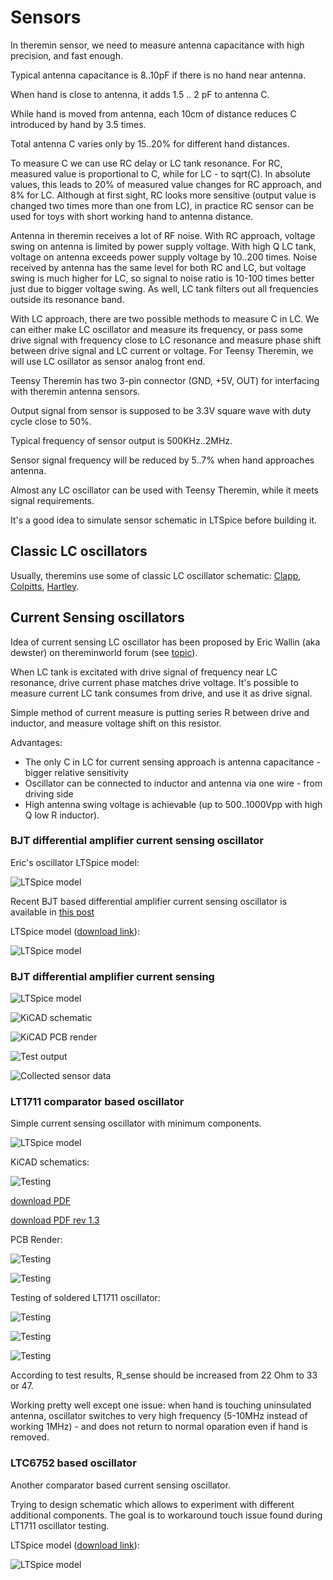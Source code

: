 # Sensors

In theremin sensor, we need to measure antenna capacitance with high precision, and fast enough.

Typical antenna capacitance is 8..10pF if there is no hand near antenna.

When hand is close to antenna, it adds 1.5 .. 2 pF to antenna C.

While hand is moved from antenna, each 10cm of distance reduces C introduced by hand by 3.5 times.

Total antenna C varies only by 15..20% for different hand distances.

To measure C we can use RC delay or LC tank resonance. For RC, measured value is proportional to C, while for LC - to sqrt(C). In absolute values, this leads to 20% of measured value changes for RC approach, and 8% for LC.
Although at first sight, RC looks more sensitive (output value is changed two times more than one from LC), in practice RC sensor can be used for toys with short working hand to antenna distance.

Antenna in theremin receives a lot of RF noise. With RC approach, voltage swing on antenna is limited by power supply voltage. With high Q LC tank, voltage on antenna exceeds power supply voltage by 10..200 times.
Noise received by antenna has the same level for both RC and LC, but voltage swing is much higher for LC, so signal to noise ratio is 10-100 times better just due to bigger voltage swing.
As well, LC tank filters out all frequencies outside its resonance band.

With LC approach, there are two possible methods to measure C in LC. We can either make LC oscillator and measure its frequency, or pass some drive signal with frequency close to LC resonance and measure phase shift between drive signal and LC current or voltage.
For Teensy Theremin, we will use LC osillator as sensor analog front end.

Teensy Theremin has two 3-pin connector (GND, +5V, OUT) for interfacing with theremin antenna sensors.

Output signal from sensor is supposed to be 3.3V square wave with duty cycle close to 50%.

Typical frequency of sensor output is 500KHz..2MHz.

Sensor signal frequency will be reduced by 5..7% when hand approaches antenna.

Almost any LC oscillator can be used with Teensy Theremin, while it meets signal requirements.

It's a good idea to simulate sensor schematic in LTSpice before building it.

## Classic LC oscillators

Usually, theremins use some of classic LC oscillator schematic: [Clapp](https://en.wikipedia.org/wiki/Clapp_oscillator), [Colpitts](https://en.wikipedia.org/wiki/Colpitts_oscillator), [Hartley](https://en.wikipedia.org/wiki/Clapp_oscillator).



## Current Sensing oscillators

Idea of current sensing LC oscillator has been proposed by Eric Wallin (aka dewster) on thereminworld forum (see [topic](http://thereminworld.com/Forums/T/33275/armstrong-hartley-colpitts-clapp-wallin)).

When LC tank is excitated with drive signal of frequency near LC resonance, drive current phase matches drive voltage. It's possible to measure current LC tank consumes from drive, and use it as drive signal.

Simple method of current measure is putting series R between drive and inductor, and measure voltage shift on this resistor.



Advantages:

* The only C in LC for current sensing approach is antenna capacitance - bigger relative sensitivity
* Oscillator can be connected to inductor and antenna via one wire - from driving side
* High antenna swing voltage is achievable (up to 500..1000Vpp with high Q low R inductor).

### BJT differential amplifier current sensing oscillator

Eric's oscillator LTSpice model:

![LTSpice model](/images/ltspice/differential_osc_2020-10-19.jpg)

Recent BJT based differential amplifier current sensing oscillator is available in [this post](http://thereminworld.com/forums/T/30562?post=221201#221201)

LTSpice model ([download link](https://github.com/teensytheremin/theremin/raw/main/schematics/ltspice/dewster_diff_osc_8xistor_2021-08-24.asc)):

![LTSpice model](/images/ltspice/current_sensing_bjt_dewster_2021_08_24_ltspice_model.png)


### BJT differential amplifier current sensing

![LTSpice model](images/ltspice/current_sensing_oscillator_npn_v3_ltspice_model.png)

![KiCAD schematic](images/schematic/current_sensing_oscillator_npn_v3_kicad_schematic.png)

![KiCAD PCB render](images/boards/current_sensing_oscillator_npn_v3_kicad_render.png)

![Test output](images/boards/current_sensing_oscillator_npn_v2_board_test_output.jpg)

![Collected sensor data](images/boards/current_sensing_oscillator_npn_v3_4mh_filter_log.png)


### LT1711 comparator based oscillator

Simple current sensing oscillator with minimum components.

![LTSpice model](/images/ltspice/current_sensing_oscillator_comparator_simple.png)
                                                                                                                                                        	
KiCAD schematics:

![Testing](images/schematic/current_sensing_oscillator_singleended_lt1711_pcb_kicad_schematic.png)

[download PDF](pdfs/current_sensing_single_ended_oscillator.pdf)

[download PDF rev 1.3](pdfs/current_sensing_single_ended_oscillator_compact.pdf)


PCB Render:

![Testing](images/schematic/current_sensing_oscillator_singleended_lt1711_pcb_render_top.png)

![Testing](images/schematic/current_sensing_oscillator_singleended_lt1711_pcb_render_back.png)

Testing of soldered LT1711 oscillator:

![Testing](/images/boards/pipe_monster_teensy4_theremin_parts_lt1711_osc_test.jpg)

![Testing](images/boards/pipe_monster_teensy4_theremin_assembled.jpg)

![Testing](images/boards/pipe_monster_teensy4_theremin_assembled_with_box.jpg)

According to test results, R_sense should be increased from 22 Ohm to 33 or 47.

Working pretty well except one issue: when hand is touching uninsulated antenna, oscillator switches to very high frequency (5-10MHz instead of working 1MHz) - and does not return to normal oparation even if hand is removed.



### LTC6752 based oscillator

Another comparator based current sensing oscillator.

Trying to design schematic which allows to experiment with different additional components. The goal is to workaround touch issue found during LT1711 oscillator testing.

LTSpice model ([download link](https://github.com/teensytheremin/theremin/raw/main/schematics/ltspice/2021_comparator_ltc6752_current_sensing_01.asc)):

![LTSpice model](/images/ltspice/current_sensing_oscillator_ltc6752_ltspice_model.png)

                                                                                                                                                    	